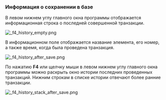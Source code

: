 ﻿
### Информация о сохранении в базе

В левом нижнем углу главного окна программы отображается информационная строка о последней совершенной транзакции.

![_f4_history_empty.png](./images/_f4_history_empty.png "")

В информационном поле отображается название элемента, его номер, а также время, когда была проведена транзакция.

![_f4_history_after_save.png](./images/_f4_history_after_save.png "")

По нажатию **F4** или щелчку мыши в левом нижнем углу главного окна программы можно раскрыть окно истории последних проведенных транзакций. Нижним строкам в списке истории отвечают более ранние транзакции.

![_f4_history_stack_after_save.png](./images/_f4_history_stack_after_save.png "")